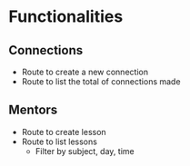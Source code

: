 # Functionalities

## Connections

- Route to create a new connection
- Route to list the total of connections made

## Mentors

- Route to create lesson
- Route to list lessons
  - Filter by subject, day, time
